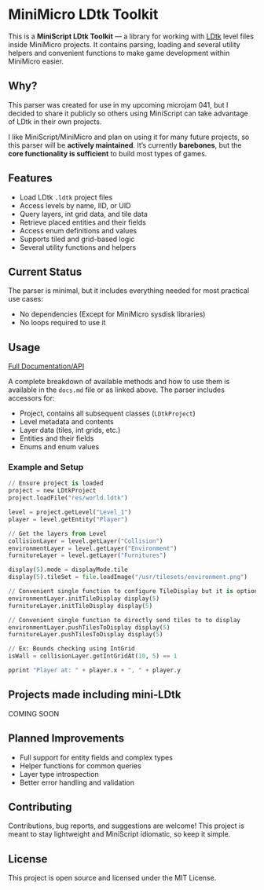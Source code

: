 
# MiniMicro LDtk Toolkit

This is a **MiniScript LDtk Toolkit** — a library for working with [LDtk](https://ldtk.io) level files inside MiniMicro projects.
It contains parsing, loading and several utility helpers and convenient functions to make game development within MiniMicro easier.

## Why?

This parser was created for use in my upcoming microjam 041, but I decided to share it publicly so others using MiniScript can take advantage of LDtk in their own projects.

I like MiniScript/MiniMicro and plan on using it for many future projects, so this parser will be **actively maintained**. It’s currently **barebones**, but the **core functionality is sufficient** to build most types of games.

## Features

- Load LDtk `.ldtk` project files
- Access levels by name, IID, or UID
- Query layers, int grid data, and tile data
- Retrieve placed entities and their fields
- Access enum definitions and values
- Supports tiled and grid-based logic
- Several utility functions and helpers

## Current Status

The parser is minimal, but it includes everything needed for most practical use cases:

- No dependencies (Except for MiniMicro sysdisk libraries)
- No loops required to use it

## Usage

[Full Documentation/API](https://github.com/pixelsane/mini-ldtk/blob/main/docs.md)

A complete breakdown of available methods and how to use them is available in the `docs.md` file or as linked above. The parser includes accessors for:

- Project, contains all subsequent classes (`LDtkProject`)
- Level metadata and contents
- Layer data (tiles, int grids, etc.)
- Entities and their fields
- Enums and enum values

### Example and Setup

```python
// Ensure project is loaded
project = new LDtkProject
project.loadFile("res/world.ldtk")

level = project.getLevel("Level_1")
player = level.getEntity("Player")

// Get the layers from Level
collisionLayer = level.getLayer("Collision")
environmentLayer = level.getLayer("Environment")
furnitureLayer = level.getLayer("Furnitures")

display(5).mode = displayMode.tile
display(5).tileSet = file.loadImage("/usr/tilesets/environment.png")

// Convenient single function to configure TileDisplay but it is optional
environmentLayer.initTileDisplay display(5)
furnitureLayer.initTileDisplay display(5)

// Convenient single function to directly send tiles to to display
environmentLayer.pushTilesToDisplay display(5)
furnitureLayer.pushTilesToDisplay display(5)

// Ex: Bounds checking using IntGrid
isWall = collisionLayer.getIntGridAt(10, 5) == 1

pprint "Player at: " + player.x + ", " + player.y
```

## Projects made including mini-LDtk
  COMING SOON

## Planned Improvements

- Full support for entity fields and complex types
- Helper functions for common queries
- Layer type introspection
- Better error handling and validation

## Contributing

Contributions, bug reports, and suggestions are welcome! This project is meant to stay lightweight and MiniScript idiomatic, so keep it simple.

## License

This project is open source and licensed under the MIT License.
